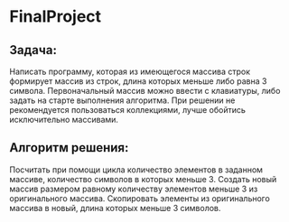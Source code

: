 # FinalProject
## Задача:

Написать программу, которая из имеющегося массива строк формирует массив из строк, длина которых меньше либо равна 3 символа. Первоначальный массив можно ввести с клавиатуры, либо задать на старте выполнения алгоритма. При решении не рекомендуется пользоваться коллекциями, лучше обойтись исключительно массивами.

## Алгоритм решения:

Посчитать при помощи цикла количество элементов в заданном массиве, количество символов в которых меньше 3.
Создать новый массив размером равному количеству элементов меньше 3 из оригинального массива.
Скопировать элементы из оригинального массива в новый, длина которых меньше 3 символов.
